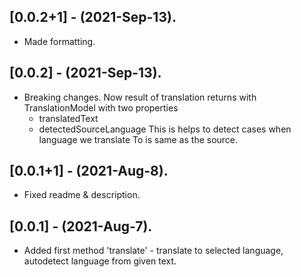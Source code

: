 ## [0.0.2+1] - (2021-Sep-13).

* Made formatting.

## [0.0.2] - (2021-Sep-13).

* Breaking changes. Now result of translation returns with TranslationModel with two properties
  - translatedText
  - detectedSourceLanguage
  This is helps to detect cases when language we translate To is same as the source.

## [0.0.1+1] - (2021-Aug-8).

* Fixed readme & description.

## [0.0.1] - (2021-Aug-7).

* Added first method 'translate' - translate to selected language, autodetect language from given
  text.
